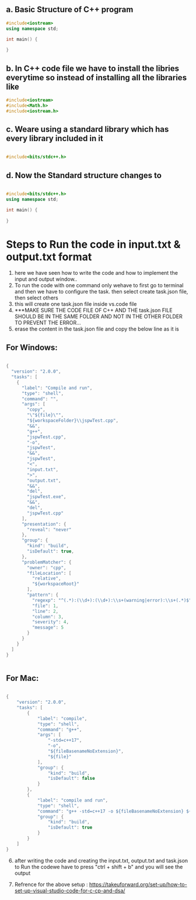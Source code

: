   
## a. Basic Structure of C++ program
```C++
#include<iostream>
using namespace std;

int main() {
    
}

```

## b. In C++ code file we have to install the libries everytime so instead of installing all the libraries like   
```C++
#include<iostream>  
#include<Math.h>  
#include<iostream.h>
```   
##  c. Weare using a standard library which has every library included in it
```C++

#include<bits/stdc++.h>

```

## d. Now the Standard structure changes to
```C++

#include<bits/stdc++.h>
using namespace std;

int main() {
    
}

```

# Steps to Run the code in input.txt & output.txt format
1. here we have seen how to write the code and how to implement the input and output window..
2. To run the code with one command only wehave to first go to terminal and then we have to configure the task. then select create task.json file, then select others 
3. this will create one task.json file inside vs.code file
4. ***MAKE SURE THE CODE FILE OF C++ AND THE task.json FILE SHOULD BE IN THE SAME FOLDER AND NOT IN THE OTHER FOLDER TO PREVENT THE ERROR...
5. erase the content in the task.json file and copy the below line as it is     

## For Windows:

```C++

{
  "version": "2.0.0",
  "tasks": [
    {
      "label": "Compile and run",
      "type": "shell",
      "command": "",
      "args": [
        "copy",
        "\"${file}\"",
        "${workspaceFolder}\\jspwTest.cpp",
        "&&",
        "g++",
        "jspwTest.cpp",
        "-o",
        "jspwTest",
        "&&",
        "jspwTest",
        "<",
        "input.txt",
        ">",
        "output.txt",
        "&&",
        "del",
        "jspwTest.exe",
        "&&",
        "del",
        "jspwTest.cpp"
      ],
      "presentation": {
        "reveal": "never"
      },
      "group": {
        "kind": "build",
        "isDefault": true,
      },
      "problemMatcher": {
        "owner": "cpp",
        "fileLocation": [
          "relative",
          "${workspaceRoot}"
        ],
        "pattern": {
          "regexp": "^(.*):(\\d+):(\\d+):\\s+(warning|error):\\s+(.*)$",
          "file": 1,
          "line": 2,
          "column": 3,
          "severity": 4,
          "message": 5
        }
      }
    }
  ]
}



```

## For Mac:

```C++

{
    "version": "2.0.0",
    "tasks": [
        {
            "label": "compile",
            "type": "shell",
            "command": "g++",
            "args": [
                "-std=c++17",
                "-o",
                "${fileBasenameNoExtension}",
                "${file}"
            ],
            "group": {
                "kind": "build",
                "isDefault": false
            }
        },
        {
            "label": "compile and run",
            "type": "shell",
            "command": "g++ -std=c++17 -o ${fileBasenameNoExtension} ${file} && ./${fileBasenameNoExtension} < input.txt > output.txt",
            "group": {
                "kind": "build",
                "isDefault": true
            }
        }
    ]
}


```

6. after writing the code and creating the input.txt, output.txt and task.json to Run the codewe have to press "ctrl + shift + b" and you will see the output 

7. Refrence for the above setup : https://takeuforward.org/set-up/how-to-set-up-visual-studio-code-for-c-cp-and-dsa/